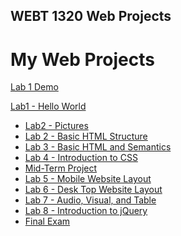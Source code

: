 ## WEBT 1320 Web Projects 

<h1>My Web Projects</h1>

<a href="Lab1Demo/index.html">Lab 1 Demo</a>

<a href="Lab 1/index.html">Lab1 - Hello World</a><br>

<ul>
        <li><a href="lab2demo/index.html">Lab2 - Pictures</a></li>
        <li><a href="Lab 2/index.html"> Lab 2 - Basic HTML Structure</a></li>
        <li><a href="Lab3/index.html">Lab 3 - Basic HTML and Semantics</a></li>
        <li><a href="Lab4/index.html"> Lab 4 - Introduction to CSS </a></li>
         <li><a href="Midterm/index.html"> Mid-Term Project </a></li>
         <li><a href="Lab5/index.html"> Lab 5 - Mobile Website Layout </a></li>
           <li><a href="Lab6/index.html"> Lab 6 - Desk Top Website Layout </a></li>
           <li><a href="Lab7/index.html"> Lab 7 - Audio, Visual, and Table </a></li>
           <li><a href="Lab8/index.html"> Lab 8 - Introduction to jQuery </a></li>
                    <li><a href="FinalExam/index.html"> Final Exam </a></li>